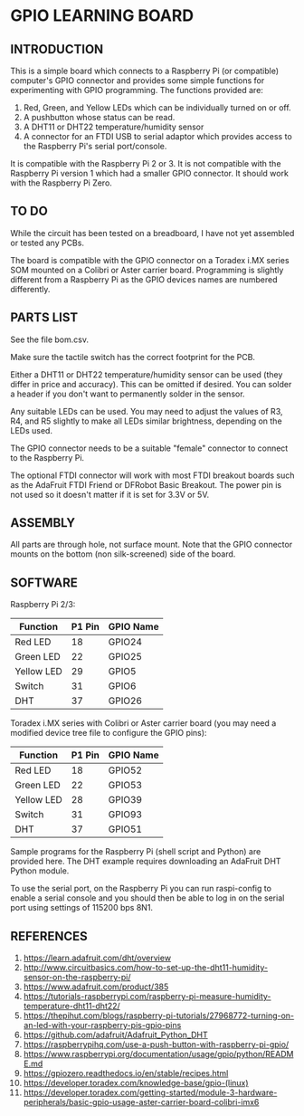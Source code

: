 # GPIO LEARNING BOARD

## INTRODUCTION

This is a simple board which connects to a Raspberry Pi (or compatible) computer's GPIO connector and provides some simple functions for experimenting with GPIO programming. The functions provided are:

1. Red, Green, and Yellow LEDs which can be individually turned on or off.
2. A pushbutton whose status can be read.
3. A DHT11 or DHT22 temperature/humidity sensor
4. A connector for an FTDI USB to serial adaptor which provides access to the Raspberry Pi's serial port/console.

It is compatible with the Raspberry Pi 2 or 3. It is not compatible with the Raspberry Pi version 1 which had a smaller GPIO connector. It should work with the Raspberry Pi Zero.

## TO DO

While the circuit has been tested on a breadboard, I have not yet assembled or tested any PCBs.

The board is compatible with the GPIO connector on a Toradex i.MX series SOM mounted on a Colibri or Aster carrier board. Programming is slightly different from a Raspberry Pi as the GPIO devices names are numbered differently.

## PARTS LIST

See the file bom.csv.

Make sure the tactile switch has the correct footprint for the PCB.

Either a DHT11 or DHT22 temperature/humidity sensor can be used (they differ in price and accuracy). This can be omitted if desired. You can solder a header if you don't want to permanently solder in the sensor.

Any suitable LEDs can be used. You may need to adjust the values of R3, R4, and R5 slightly to make all LEDs similar brightness, depending on the LEDs used.

The GPIO connector needs to be a suitable "female" connector to connect to the Raspberry Pi.

The optional FTDI connector will work with most FTDI breakout boards such as the AdaFruit FTDI Friend or DFRobot Basic Breakout. The power pin is not used so it doesn't matter if it is set for 3.3V or 5V.

## ASSEMBLY

All parts are through hole, not surface mount. Note that the GPIO connector mounts on the bottom (non silk-screened) side of the board.

## SOFTWARE

Raspberry Pi 2/3:

| Function   | P1 Pin | GPIO Name |
| ---------- | ------ | --------- |
| Red LED    | 18     | GPIO24    |
| Green LED  | 22     | GPIO25    |
| Yellow LED | 29     | GPIO5     |
| Switch     | 31     | GPIO6     |
| DHT        | 37     | GPIO26    |

Toradex i.MX series with Colibri or Aster carrier board (you may need a modified device tree file to configure the GPIO pins):

| Function   | P1 Pin | GPIO Name |
| ---------- | ------ | --------- |
| Red LED    |   18   | GPIO52    |
| Green LED  |   22   | GPIO53    |
| Yellow LED |   28   | GPIO39    |
| Switch     |   31   | GPIO93    |
| DHT        |   37   | GPIO51    |

Sample programs for the Raspberry Pi (shell script and Python) are provided here. The DHT example requires downloading an AdaFruit DHT Python module.

To use the serial port, on the Raspberry Pi you can run raspi-config to enable a serial console and you should then be able to log in on the serial port using settings of 115200 bps 8N1.

## REFERENCES

1. https://learn.adafruit.com/dht/overview
2. http://www.circuitbasics.com/how-to-set-up-the-dht11-humidity-sensor-on-the-raspberry-pi/
3. https://www.adafruit.com/product/385
4. https://tutorials-raspberrypi.com/raspberry-pi-measure-humidity-temperature-dht11-dht22/
5. https://thepihut.com/blogs/raspberry-pi-tutorials/27968772-turning-on-an-led-with-your-raspberry-pis-gpio-pins
6. https://github.com/adafruit/Adafruit_Python_DHT
7. https://raspberrypihq.com/use-a-push-button-with-raspberry-pi-gpio/
8. https://www.raspberrypi.org/documentation/usage/gpio/python/README.md
9. https://gpiozero.readthedocs.io/en/stable/recipes.html
10. https://developer.toradex.com/knowledge-base/gpio-(linux)
11. https://developer.toradex.com/getting-started/module-3-hardware-peripherals/basic-gpio-usage-aster-carrier-board-colibri-imx6
